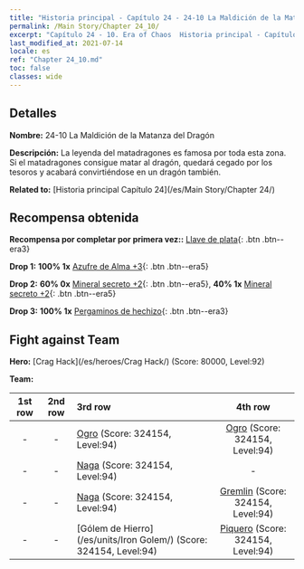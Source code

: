 ```yaml
---
title: "Historia principal - Capítulo 24 - 24-10 La Maldición de la Matanza del Dragón"
permalink: /Main Story/Chapter 24_10/
excerpt: "Capítulo 24 - 10. Era of Chaos  Historia principal - Capítulo 24_10. 24-10 La Maldición de la Matanza del Dragón"
last_modified_at: 2021-07-14
locale: es
ref: "Chapter 24_10.md"
toc: false
classes: wide
---
```


## Detalles

 **Nombre:** 24-10 La Maldición de la Matanza del Dragón

 **Descripción:** La leyenda del matadragones es famosa por toda esta zona. Si el matadragones consigue matar al dragón, quedará cegado por los tesoros y acabará convirtiéndose en un dragón también.

 **Related to:** [Historia principal Capítulo 24](/es/Main Story/Chapter 24/)

## Recompensa obtenida

 **Recompensa por completar por primera vez::** [Llave de plata](/ItemsES/con_693/){: .btn .btn--era3}

 **Drop 1:** **100% 1x** [Azufre de Alma +3](/ItemsES/mat_85/){: .btn .btn--era5}

 **Drop 2:** **60% 0x** [Mineral secreto +2](/ItemsES/mat_75/){: .btn .btn--era5}, **40% 1x** [Mineral secreto +2](/ItemsES/mat_75/){: .btn .btn--era5}

 **Drop 3:** **100% 1x** [Pergaminos de hechizo](/ItemsES/con_694/){: .btn .btn--era3}


## Fight against Team
 **Hero:** [Crag Hack](/es/heroes/Crag Hack/) (Score: 80000, Level:92)

 **Team:**


  | 1st row | 2nd row | 3rd row | 4th row |
  |:----:|:----:|:----|:----:|
  | - | - | [Ogro](/es/units/Ogre/) (Score: 324154, Level:94)  | [Ogro](/es/units/Ogre/) (Score: 324154, Level:94)  |
  | - | - | [Naga](/es/units/Naga/) (Score: 324154, Level:94)  | - |
  | - | - | [Naga](/es/units/Naga/) (Score: 324154, Level:94)  | [Gremlin](/es/units/Gremlin/) (Score: 324154, Level:94)  |
  | - | - | [Gólem de Hierro](/es/units/Iron Golem/) (Score: 324154, Level:94)  | [Piquero](/es/units/Pikeman/) (Score: 324154, Level:94)  |


